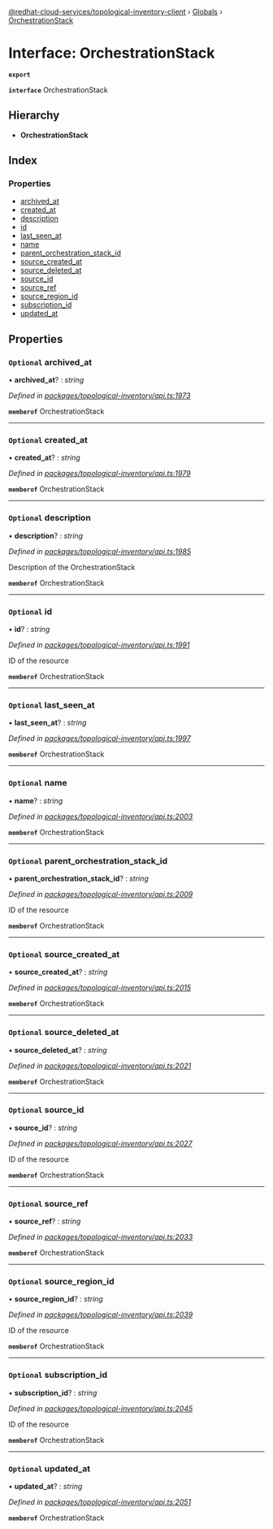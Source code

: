 [@redhat-cloud-services/topological-inventory-client](../README.md) › [Globals](../globals.md) › [OrchestrationStack](orchestrationstack.md)

# Interface: OrchestrationStack

**`export`** 

**`interface`** OrchestrationStack

## Hierarchy

* **OrchestrationStack**

## Index

### Properties

* [archived_at](orchestrationstack.md#optional-archived_at)
* [created_at](orchestrationstack.md#optional-created_at)
* [description](orchestrationstack.md#optional-description)
* [id](orchestrationstack.md#optional-id)
* [last_seen_at](orchestrationstack.md#optional-last_seen_at)
* [name](orchestrationstack.md#optional-name)
* [parent_orchestration_stack_id](orchestrationstack.md#optional-parent_orchestration_stack_id)
* [source_created_at](orchestrationstack.md#optional-source_created_at)
* [source_deleted_at](orchestrationstack.md#optional-source_deleted_at)
* [source_id](orchestrationstack.md#optional-source_id)
* [source_ref](orchestrationstack.md#optional-source_ref)
* [source_region_id](orchestrationstack.md#optional-source_region_id)
* [subscription_id](orchestrationstack.md#optional-subscription_id)
* [updated_at](orchestrationstack.md#optional-updated_at)

## Properties

### `Optional` archived_at

• **archived_at**? : *string*

*Defined in [packages/topological-inventory/api.ts:1973](https://github.com/fhlavac/javascript-clients/blob/master/packages/topological-inventory/api.ts#L1973)*

**`memberof`** OrchestrationStack

___

### `Optional` created_at

• **created_at**? : *string*

*Defined in [packages/topological-inventory/api.ts:1979](https://github.com/fhlavac/javascript-clients/blob/master/packages/topological-inventory/api.ts#L1979)*

**`memberof`** OrchestrationStack

___

### `Optional` description

• **description**? : *string*

*Defined in [packages/topological-inventory/api.ts:1985](https://github.com/fhlavac/javascript-clients/blob/master/packages/topological-inventory/api.ts#L1985)*

Description of the OrchestrationStack

**`memberof`** OrchestrationStack

___

### `Optional` id

• **id**? : *string*

*Defined in [packages/topological-inventory/api.ts:1991](https://github.com/fhlavac/javascript-clients/blob/master/packages/topological-inventory/api.ts#L1991)*

ID of the resource

**`memberof`** OrchestrationStack

___

### `Optional` last_seen_at

• **last_seen_at**? : *string*

*Defined in [packages/topological-inventory/api.ts:1997](https://github.com/fhlavac/javascript-clients/blob/master/packages/topological-inventory/api.ts#L1997)*

**`memberof`** OrchestrationStack

___

### `Optional` name

• **name**? : *string*

*Defined in [packages/topological-inventory/api.ts:2003](https://github.com/fhlavac/javascript-clients/blob/master/packages/topological-inventory/api.ts#L2003)*

**`memberof`** OrchestrationStack

___

### `Optional` parent_orchestration_stack_id

• **parent_orchestration_stack_id**? : *string*

*Defined in [packages/topological-inventory/api.ts:2009](https://github.com/fhlavac/javascript-clients/blob/master/packages/topological-inventory/api.ts#L2009)*

ID of the resource

**`memberof`** OrchestrationStack

___

### `Optional` source_created_at

• **source_created_at**? : *string*

*Defined in [packages/topological-inventory/api.ts:2015](https://github.com/fhlavac/javascript-clients/blob/master/packages/topological-inventory/api.ts#L2015)*

**`memberof`** OrchestrationStack

___

### `Optional` source_deleted_at

• **source_deleted_at**? : *string*

*Defined in [packages/topological-inventory/api.ts:2021](https://github.com/fhlavac/javascript-clients/blob/master/packages/topological-inventory/api.ts#L2021)*

**`memberof`** OrchestrationStack

___

### `Optional` source_id

• **source_id**? : *string*

*Defined in [packages/topological-inventory/api.ts:2027](https://github.com/fhlavac/javascript-clients/blob/master/packages/topological-inventory/api.ts#L2027)*

ID of the resource

**`memberof`** OrchestrationStack

___

### `Optional` source_ref

• **source_ref**? : *string*

*Defined in [packages/topological-inventory/api.ts:2033](https://github.com/fhlavac/javascript-clients/blob/master/packages/topological-inventory/api.ts#L2033)*

**`memberof`** OrchestrationStack

___

### `Optional` source_region_id

• **source_region_id**? : *string*

*Defined in [packages/topological-inventory/api.ts:2039](https://github.com/fhlavac/javascript-clients/blob/master/packages/topological-inventory/api.ts#L2039)*

ID of the resource

**`memberof`** OrchestrationStack

___

### `Optional` subscription_id

• **subscription_id**? : *string*

*Defined in [packages/topological-inventory/api.ts:2045](https://github.com/fhlavac/javascript-clients/blob/master/packages/topological-inventory/api.ts#L2045)*

ID of the resource

**`memberof`** OrchestrationStack

___

### `Optional` updated_at

• **updated_at**? : *string*

*Defined in [packages/topological-inventory/api.ts:2051](https://github.com/fhlavac/javascript-clients/blob/master/packages/topological-inventory/api.ts#L2051)*

**`memberof`** OrchestrationStack
